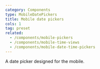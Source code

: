 ```yaml
---
category: Components
type: MobileDatePickers
title: Mobile date pickers
cols: 1
tag: preset
related:
  - /components/mobile-pickers
  - /components/mobile-time-views
  - /components/mobile-date-time-pickers
---
```



A date picker designed for the mobile.